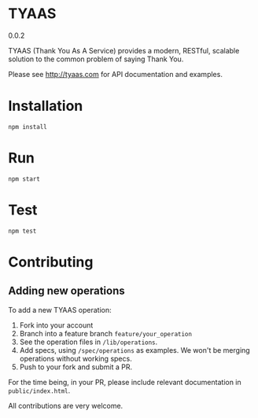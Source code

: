 # TYAAS

0.0.2

TYAAS (Thank You As A Service) provides a modern, RESTful, scalable solution to the common problem of saying Thank You.

Please see http://tyaas.com for API documentation and examples.

# Installation

	npm install

# Run

	npm start

# Test

	npm test

# Contributing

## Adding new operations

To add a new TYAAS operation:

1. Fork into your account
2. Branch into a feature branch `feature/your_operation`
3. See the operation files in `/lib/operations`.
4. Add specs, using `/spec/operations` as examples. We won't be merging operations without working specs.
5. Push to your fork and submit a PR.

For the time being, in your PR, please include relevant documentation in `public/index.html`.

All contributions are very welcome.
